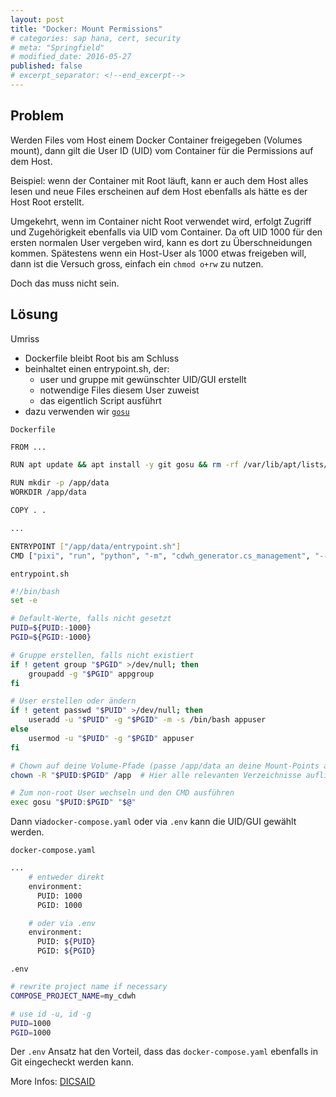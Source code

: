 ```yaml
---
layout: post
title: "Docker: Mount Permissions"
# categories: sap hana, cert, security
# meta: "Springfield"
# modified_date: 2016-05-27
published: false
# excerpt_separator: <!--end_excerpt-->
---
```


<!--
Nicest is not nice: (↪) will be with blue border
→ ⇒ ⇝ ↬
-->

## Problem
Werden Files vom Host einem Docker Container freigegeben (Volumes mount), dann gilt die User ID (UID) vom Container für die Permissions auf dem Host.

Beispiel: wenn der Container mit Root läuft, kann er auch dem Host alles lesen und neue Files erscheinen auf dem Host ebenfalls als hätte es der Host Root erstellt.

Umgekehrt, wenn im Container nicht Root verwendet wird, erfolgt Zugriff und Zugehörigkeit ebenfalls via UID vom Container.
Da oft UID 1000 für den ersten normalen User vergeben wird, kann es dort zu Überschneidungen kommen. Spätestens wenn ein Host-User als 1000 etwas freigeben will, dann ist die Versuch gross, einfach ein `chmod o+rw` zu nutzen.

Doch das muss nicht sein.

## Lösung
Umriss
* Dockerfile bleibt Root bis am Schluss
* beinhaltet einen entrypoint.sh, der:
  * user und gruppe mit gewünschter UID/GUI erstellt
  * notwendige Files diesem User zuweist
  * das eigentlich Script ausführt
* dazu verwenden wir [`gosu`](https://github.com/tianon/gosu)


`Dockerfile`
```bash
FROM ...

RUN apt update && apt install -y git gosu && rm -rf /var/lib/apt/lists/*

RUN mkdir -p /app/data
WORKDIR /app/data

COPY . .

...

ENTRYPOINT ["/app/data/entrypoint.sh"]
CMD ["pixi", "run", "python", "-m", "cdwh_generator.cs_management", "--mode", "hist", "--env", "e", "--target-branch", "main"]
```

`entrypoint.sh`
```bash
#!/bin/bash
set -e

# Default-Werte, falls nicht gesetzt
PUID=${PUID:-1000}
PGID=${PGID:-1000}

# Gruppe erstellen, falls nicht existiert
if ! getent group "$PGID" >/dev/null; then
    groupadd -g "$PGID" appgroup
fi

# User erstellen oder ändern
if ! getent passwd "$PUID" >/dev/null; then
    useradd -u "$PUID" -g "$PGID" -m -s /bin/bash appuser
else
    usermod -u "$PUID" -g "$PGID" appuser
fi

# Chown auf deine Volume-Pfade (passe /app/data an deine Mount-Points an)
chown -R "$PUID:$PGID" /app  # Hier alle relevanten Verzeichnisse auflisten

# Zum non-root User wechseln und den CMD ausführen
exec gosu "$PUID:$PGID" "$@"
```

Dann via`docker-compose.yaml` oder via `.env` kann die UID/GUI gewählt werden.

`docker-compose.yaml`
```bash
...
    # entweder direkt
    environment:
      PUID: 1000
      PGID: 1000

    # oder via .env
    environment:
      PUID: ${PUID}
      PGID: ${PGID}
```

`.env`
```bash
# rewrite project name if necessary
COMPOSE_PROJECT_NAME=my_cdwh

# use id -u, id -g
PUID=1000
PGID=1000
```

Der `.env` Ansatz hat den Vorteil, dass das `docker-compose.yaml` ebenfalls in Git eingecheckt werden kann.


More Infos: [DICSAID](https://docsaid.org/en/blog/gosu-usage/)

